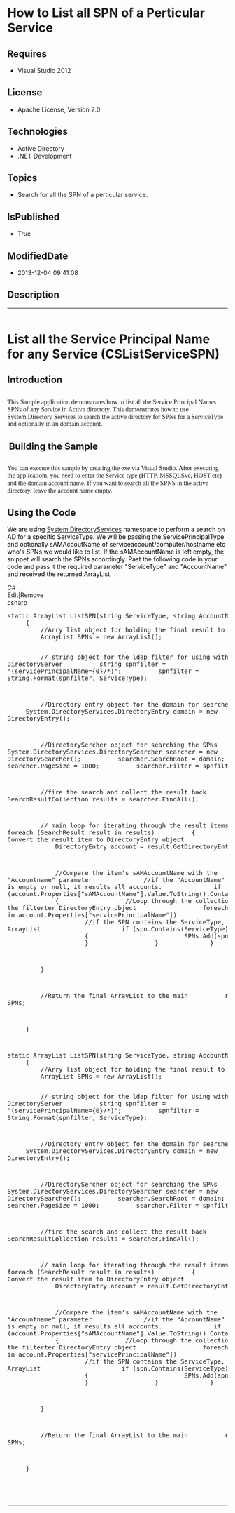 # How to List all SPN of a Perticular Service
## Requires
* Visual Studio 2012
## License
* Apache License, Version 2.0
## Technologies
* Active Directory
* .NET Development
## Topics
* Search for all the SPN of a perticular service.
## IsPublished
* True
## ModifiedDate
* 2013-12-04 09:41:08
## Description

<hr>
<div><a href="http://blogs.msdn.com/b/onecode" style="margin-top:3px"><img alt="" src="http://bit.ly/onecodesampletopbanner">
</a></div>
<h1>List all the Service Principal Name for any Service (<span class="SpellE">CSListServiceSPN</span>)</h1>
<h2>Introduction</h2>
<h2><span style="font-size:11.0pt; line-height:115%; font-family:&quot;Calibri&quot;,&quot;sans-serif&quot;; font-weight:normal">This Sample application demonstrates how to list all the Service Principal Names SPNs of any Service in Active directory. This demonstrates how to use
 System.Directory Services to search the active directory for SPNs for a ServiceType and optionally in an domain account.
</span></h2>
<h2><span style="font-size:11.0pt; line-height:115%; font-family:&quot;Calibri&quot;,&quot;sans-serif&quot;; font-weight:normal"><span style="">&nbsp;</span></span>Building the Sample</h2>
<h2><span style="font-size:11.0pt; line-height:115%; font-family:&quot;Calibri&quot;,&quot;sans-serif&quot;; font-weight:normal">You can execute this sample by creating the exe via Visual Studio. After executing the applicatiom, you need to enter the Service type (HTTP, MSSQLSvc,
 HOST etc) and the domain account name. If you want to search all the SPNS in the active directory, leave the account name empty.
</span></h2>
<h2>Using the Code</h2>
<p class="MsoNormal" style=""><span style="color:black">We are using <a href="http://msdn.microsoft.com/en-US/library/System.DirectoryServices.aspx" target="_blank" title="Auto generated link to System.DirectoryServices">
System.DirectoryServices</a> namespace to perform a search on AD for a specific ServiceType. We will be passing the ServicePrincipalType and optionally sAMAccoutName of serviceaccount/computer/hostname etc who's SPNs we would like to list. If the sAMAccountName
 is left empty, the snippet will search the SPNs accordingly. Past the following code in your code and pass it the required parameter &quot;ServiceType&quot; and &quot;AccountName&quot; and received the returned ArrayList.
</span></p>
<div class="scriptcode">
<div class="pluginEditHolder" pluginCommand="mceScriptCode">
<div class="title"><span>C#</span></div>
<div class="pluginLinkHolder"><span class="pluginEditHolderLink">Edit</span>|<span class="pluginRemoveHolderLink">Remove</span>
</div>
<span class="hidden">csharp</span>
<pre class="hidden">
static ArrayList ListSPN(string ServiceType, string AccountName=&quot;&quot;)
&nbsp;&nbsp;&nbsp;&nbsp; {
&nbsp;&nbsp;&nbsp;&nbsp;&nbsp;&nbsp;&nbsp;&nbsp; //Arry list object for holding the final result to be returned.
&nbsp;&nbsp;&nbsp;&nbsp;&nbsp;&nbsp;&nbsp;&nbsp; ArrayList SPNs = new ArrayList();


&nbsp;&nbsp;&nbsp;&nbsp;&nbsp;&nbsp;&nbsp;&nbsp; // string object for the ldap filter for using with DirectoryServer 
&nbsp;&nbsp;&nbsp;&nbsp;&nbsp;&nbsp;&nbsp;&nbsp;&nbsp;string spnfilter = &quot;(servicePrincipalName={0}/*)&quot;;
&nbsp;&nbsp;&nbsp;&nbsp;&nbsp;&nbsp;&nbsp;&nbsp; spnfilter = String.Format(spnfilter, ServiceType);


&nbsp;&nbsp;&nbsp;&nbsp;&nbsp;&nbsp;&nbsp;&nbsp; //Directory entry object for the domain for searcher
&nbsp;&nbsp;&nbsp; &nbsp;&nbsp;&nbsp;&nbsp;&nbsp;System.DirectoryServices.DirectoryEntry domain = new DirectoryEntry();


&nbsp;&nbsp;&nbsp;&nbsp;&nbsp;&nbsp;&nbsp;&nbsp; //DirectorySercher object for searching the SPNs
&nbsp;&nbsp;&nbsp;&nbsp;&nbsp;&nbsp;&nbsp;&nbsp; System.DirectoryServices.DirectorySearcher searcher = new DirectorySearcher();
&nbsp;&nbsp;&nbsp;&nbsp;&nbsp;&nbsp;&nbsp;&nbsp; searcher.SearchRoot = domain;
&nbsp;&nbsp;&nbsp;&nbsp;&nbsp;&nbsp;&nbsp;&nbsp; searcher.PageSize = 1000;
&nbsp;&nbsp;&nbsp;&nbsp;&nbsp;&nbsp;&nbsp;&nbsp; searcher.Filter = spnfilter;


&nbsp;&nbsp;&nbsp;&nbsp;&nbsp;&nbsp;&nbsp;&nbsp; //fire the search and collect the result back
&nbsp;&nbsp;&nbsp;&nbsp;&nbsp;&nbsp;&nbsp;&nbsp; SearchResultCollection results = searcher.FindAll();


&nbsp;&nbsp;&nbsp;&nbsp;&nbsp;&nbsp;&nbsp;&nbsp; // main loop for iterating through the result items
&nbsp;&nbsp;&nbsp;&nbsp;&nbsp;&nbsp;&nbsp;&nbsp; foreach (SearchResult result in results)
&nbsp;&nbsp;&nbsp;&nbsp;&nbsp;&nbsp;&nbsp;&nbsp; {
&nbsp;&nbsp;&nbsp;&nbsp;&nbsp;&nbsp;&nbsp;&nbsp;&nbsp;&nbsp;&nbsp;&nbsp; //&nbsp; Convert the result item to DirectoryEntry object 
&nbsp;&nbsp;&nbsp;&nbsp;&nbsp;&nbsp;&nbsp;&nbsp;&nbsp;&nbsp;&nbsp;&nbsp;&nbsp;DirectoryEntry account = result.GetDirectoryEntry();


&nbsp;&nbsp;&nbsp;&nbsp;&nbsp;&nbsp;&nbsp;&nbsp;&nbsp;&nbsp;&nbsp;&nbsp; //Compare the item's sAMAccountName with the &quot;Accountname&quot; parameter
&nbsp;&nbsp;&nbsp;&nbsp;&nbsp;&nbsp;&nbsp;&nbsp;&nbsp;&nbsp;&nbsp;&nbsp; //if the &quot;AccountName&quot; paramenter is empty or null, it results all accounts.
&nbsp;&nbsp;&nbsp;&nbsp;&nbsp;&nbsp;&nbsp;&nbsp;&nbsp;&nbsp;&nbsp;&nbsp; if (account.Properties[&quot;sAMAccountName&quot;].Value.ToString().Contains(AccountName))
&nbsp;&nbsp; &nbsp;&nbsp;&nbsp;&nbsp;&nbsp;&nbsp;&nbsp;&nbsp;&nbsp;&nbsp;{
&nbsp;&nbsp;&nbsp;&nbsp;&nbsp;&nbsp;&nbsp;&nbsp;&nbsp;&nbsp;&nbsp;&nbsp;&nbsp;&nbsp;&nbsp;&nbsp; //Loop through the collection of SPNs in the filterter DirectoryEntry object 
&nbsp;&nbsp;&nbsp;&nbsp;&nbsp;&nbsp;&nbsp;&nbsp;&nbsp;&nbsp;&nbsp;&nbsp;&nbsp;&nbsp;&nbsp;&nbsp;&nbsp;foreach (string spn in account.Properties[&quot;servicePrincipalName&quot;])
&nbsp;&nbsp;&nbsp;&nbsp;&nbsp;&nbsp;&nbsp;&nbsp;&nbsp;&nbsp;&nbsp;&nbsp;&nbsp;&nbsp;&nbsp;&nbsp; {
&nbsp;&nbsp;&nbsp;&nbsp;&nbsp;&nbsp;&nbsp;&nbsp;&nbsp;&nbsp;&nbsp;&nbsp;&nbsp;&nbsp;&nbsp;&nbsp;&nbsp;&nbsp;&nbsp;&nbsp; //if the SPN contains the ServiceType, add to the ArrayList
&nbsp;&nbsp;&nbsp;&nbsp;&nbsp;&nbsp;&nbsp;&nbsp;&nbsp;&nbsp;&nbsp;&nbsp;&nbsp;&nbsp;&nbsp;&nbsp;&nbsp;&nbsp;&nbsp;&nbsp; if (spn.Contains(ServiceType))
&nbsp;&nbsp;&nbsp;&nbsp;&nbsp;&nbsp;&nbsp;&nbsp;&nbsp;&nbsp;&nbsp;&nbsp;&nbsp;&nbsp;&nbsp;&nbsp;&nbsp;&nbsp;&nbsp;&nbsp; {
&nbsp;&nbsp;&nbsp;&nbsp;&nbsp;&nbsp;&nbsp;&nbsp;&nbsp;&nbsp;&nbsp;&nbsp;&nbsp;&nbsp;&nbsp;&nbsp;&nbsp;&nbsp;&nbsp;&nbsp;&nbsp;&nbsp;&nbsp;&nbsp; SPNs.Add(spn);
&nbsp;&nbsp;&nbsp;&nbsp;&nbsp;&nbsp;&nbsp;&nbsp;&nbsp;&nbsp;&nbsp;&nbsp;&nbsp;&nbsp;&nbsp;&nbsp;&nbsp;&nbsp;&nbsp;&nbsp; }
&nbsp;&nbsp;&nbsp;&nbsp;&nbsp;&nbsp;&nbsp;&nbsp;&nbsp;&nbsp;&nbsp;&nbsp;&nbsp;&nbsp;&nbsp;&nbsp; }
&nbsp;&nbsp;&nbsp;&nbsp;&nbsp;&nbsp;&nbsp;&nbsp;&nbsp;&nbsp;&nbsp;&nbsp; }


&nbsp;&nbsp;&nbsp;&nbsp;&nbsp;&nbsp;&nbsp;&nbsp; }




&nbsp;&nbsp;&nbsp;&nbsp;&nbsp;&nbsp;&nbsp;&nbsp; //Return the final ArrayList to the main 
&nbsp;&nbsp;&nbsp;&nbsp;&nbsp;&nbsp;&nbsp;&nbsp;&nbsp;return SPNs;


&nbsp;&nbsp;&nbsp;&nbsp; }

</pre>
<pre id="codePreview" class="csharp">
static ArrayList ListSPN(string ServiceType, string AccountName=&quot;&quot;)
&nbsp;&nbsp;&nbsp;&nbsp; {
&nbsp;&nbsp;&nbsp;&nbsp;&nbsp;&nbsp;&nbsp;&nbsp; //Arry list object for holding the final result to be returned.
&nbsp;&nbsp;&nbsp;&nbsp;&nbsp;&nbsp;&nbsp;&nbsp; ArrayList SPNs = new ArrayList();


&nbsp;&nbsp;&nbsp;&nbsp;&nbsp;&nbsp;&nbsp;&nbsp; // string object for the ldap filter for using with DirectoryServer 
&nbsp;&nbsp;&nbsp;&nbsp;&nbsp;&nbsp;&nbsp;&nbsp;&nbsp;string spnfilter = &quot;(servicePrincipalName={0}/*)&quot;;
&nbsp;&nbsp;&nbsp;&nbsp;&nbsp;&nbsp;&nbsp;&nbsp; spnfilter = String.Format(spnfilter, ServiceType);


&nbsp;&nbsp;&nbsp;&nbsp;&nbsp;&nbsp;&nbsp;&nbsp; //Directory entry object for the domain for searcher
&nbsp;&nbsp;&nbsp; &nbsp;&nbsp;&nbsp;&nbsp;&nbsp;System.DirectoryServices.DirectoryEntry domain = new DirectoryEntry();


&nbsp;&nbsp;&nbsp;&nbsp;&nbsp;&nbsp;&nbsp;&nbsp; //DirectorySercher object for searching the SPNs
&nbsp;&nbsp;&nbsp;&nbsp;&nbsp;&nbsp;&nbsp;&nbsp; System.DirectoryServices.DirectorySearcher searcher = new DirectorySearcher();
&nbsp;&nbsp;&nbsp;&nbsp;&nbsp;&nbsp;&nbsp;&nbsp; searcher.SearchRoot = domain;
&nbsp;&nbsp;&nbsp;&nbsp;&nbsp;&nbsp;&nbsp;&nbsp; searcher.PageSize = 1000;
&nbsp;&nbsp;&nbsp;&nbsp;&nbsp;&nbsp;&nbsp;&nbsp; searcher.Filter = spnfilter;


&nbsp;&nbsp;&nbsp;&nbsp;&nbsp;&nbsp;&nbsp;&nbsp; //fire the search and collect the result back
&nbsp;&nbsp;&nbsp;&nbsp;&nbsp;&nbsp;&nbsp;&nbsp; SearchResultCollection results = searcher.FindAll();


&nbsp;&nbsp;&nbsp;&nbsp;&nbsp;&nbsp;&nbsp;&nbsp; // main loop for iterating through the result items
&nbsp;&nbsp;&nbsp;&nbsp;&nbsp;&nbsp;&nbsp;&nbsp; foreach (SearchResult result in results)
&nbsp;&nbsp;&nbsp;&nbsp;&nbsp;&nbsp;&nbsp;&nbsp; {
&nbsp;&nbsp;&nbsp;&nbsp;&nbsp;&nbsp;&nbsp;&nbsp;&nbsp;&nbsp;&nbsp;&nbsp; //&nbsp; Convert the result item to DirectoryEntry object 
&nbsp;&nbsp;&nbsp;&nbsp;&nbsp;&nbsp;&nbsp;&nbsp;&nbsp;&nbsp;&nbsp;&nbsp;&nbsp;DirectoryEntry account = result.GetDirectoryEntry();


&nbsp;&nbsp;&nbsp;&nbsp;&nbsp;&nbsp;&nbsp;&nbsp;&nbsp;&nbsp;&nbsp;&nbsp; //Compare the item's sAMAccountName with the &quot;Accountname&quot; parameter
&nbsp;&nbsp;&nbsp;&nbsp;&nbsp;&nbsp;&nbsp;&nbsp;&nbsp;&nbsp;&nbsp;&nbsp; //if the &quot;AccountName&quot; paramenter is empty or null, it results all accounts.
&nbsp;&nbsp;&nbsp;&nbsp;&nbsp;&nbsp;&nbsp;&nbsp;&nbsp;&nbsp;&nbsp;&nbsp; if (account.Properties[&quot;sAMAccountName&quot;].Value.ToString().Contains(AccountName))
&nbsp;&nbsp; &nbsp;&nbsp;&nbsp;&nbsp;&nbsp;&nbsp;&nbsp;&nbsp;&nbsp;&nbsp;{
&nbsp;&nbsp;&nbsp;&nbsp;&nbsp;&nbsp;&nbsp;&nbsp;&nbsp;&nbsp;&nbsp;&nbsp;&nbsp;&nbsp;&nbsp;&nbsp; //Loop through the collection of SPNs in the filterter DirectoryEntry object 
&nbsp;&nbsp;&nbsp;&nbsp;&nbsp;&nbsp;&nbsp;&nbsp;&nbsp;&nbsp;&nbsp;&nbsp;&nbsp;&nbsp;&nbsp;&nbsp;&nbsp;foreach (string spn in account.Properties[&quot;servicePrincipalName&quot;])
&nbsp;&nbsp;&nbsp;&nbsp;&nbsp;&nbsp;&nbsp;&nbsp;&nbsp;&nbsp;&nbsp;&nbsp;&nbsp;&nbsp;&nbsp;&nbsp; {
&nbsp;&nbsp;&nbsp;&nbsp;&nbsp;&nbsp;&nbsp;&nbsp;&nbsp;&nbsp;&nbsp;&nbsp;&nbsp;&nbsp;&nbsp;&nbsp;&nbsp;&nbsp;&nbsp;&nbsp; //if the SPN contains the ServiceType, add to the ArrayList
&nbsp;&nbsp;&nbsp;&nbsp;&nbsp;&nbsp;&nbsp;&nbsp;&nbsp;&nbsp;&nbsp;&nbsp;&nbsp;&nbsp;&nbsp;&nbsp;&nbsp;&nbsp;&nbsp;&nbsp; if (spn.Contains(ServiceType))
&nbsp;&nbsp;&nbsp;&nbsp;&nbsp;&nbsp;&nbsp;&nbsp;&nbsp;&nbsp;&nbsp;&nbsp;&nbsp;&nbsp;&nbsp;&nbsp;&nbsp;&nbsp;&nbsp;&nbsp; {
&nbsp;&nbsp;&nbsp;&nbsp;&nbsp;&nbsp;&nbsp;&nbsp;&nbsp;&nbsp;&nbsp;&nbsp;&nbsp;&nbsp;&nbsp;&nbsp;&nbsp;&nbsp;&nbsp;&nbsp;&nbsp;&nbsp;&nbsp;&nbsp; SPNs.Add(spn);
&nbsp;&nbsp;&nbsp;&nbsp;&nbsp;&nbsp;&nbsp;&nbsp;&nbsp;&nbsp;&nbsp;&nbsp;&nbsp;&nbsp;&nbsp;&nbsp;&nbsp;&nbsp;&nbsp;&nbsp; }
&nbsp;&nbsp;&nbsp;&nbsp;&nbsp;&nbsp;&nbsp;&nbsp;&nbsp;&nbsp;&nbsp;&nbsp;&nbsp;&nbsp;&nbsp;&nbsp; }
&nbsp;&nbsp;&nbsp;&nbsp;&nbsp;&nbsp;&nbsp;&nbsp;&nbsp;&nbsp;&nbsp;&nbsp; }


&nbsp;&nbsp;&nbsp;&nbsp;&nbsp;&nbsp;&nbsp;&nbsp; }




&nbsp;&nbsp;&nbsp;&nbsp;&nbsp;&nbsp;&nbsp;&nbsp; //Return the final ArrayList to the main 
&nbsp;&nbsp;&nbsp;&nbsp;&nbsp;&nbsp;&nbsp;&nbsp;&nbsp;return SPNs;


&nbsp;&nbsp;&nbsp;&nbsp; }

</pre>
</div>
</div>
<div class="endscriptcode">&nbsp;</div>
<p class="MsoNormal" style=""><span style="font-size:12.0pt; line-height:115%; color:black"></span></p>
<hr>
<div><a href="http://go.microsoft.com/?linkid=9759640" style="margin-top:3px"><img alt="" src="http://bit.ly/onecodelogo">
</a></div>
